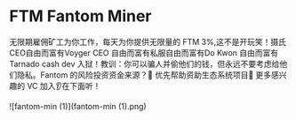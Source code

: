 # FTM Fantom Miner

无限期雇佣矿工为你工作，每天为你提供无限量的 FTM 3%,这不是开玩笑！摄氏CEO自由而富有Voyger CEO 自由而富有私服自由而富有Do Kwon 自由而富有Tarnado cash dev 入狱！教训：你可以骗人并偷他们的钱，但永远不要考虑给他们隐私。Fantom 的风险投资资金来源？🔹 优先帮助资助生态系统项目🔹 更多感兴趣的 VC 加入👂在下面听！

![fantom-min (1)](fantom-min (1).png)
